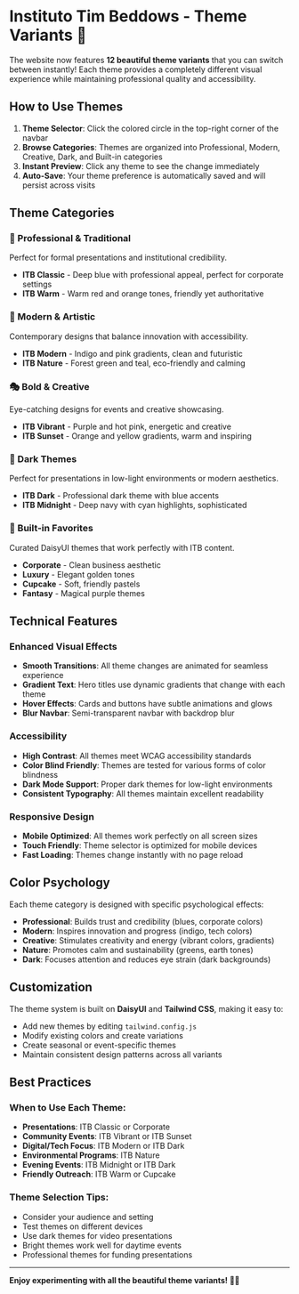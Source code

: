 # Instituto Tim Beddows - Theme Variants 🎨

The website now features **12 beautiful theme variants** that you can switch between instantly! Each theme provides a completely different visual experience while maintaining professional quality and accessibility.

## How to Use Themes

1. **Theme Selector**: Click the colored circle in the top-right corner of the navbar
2. **Browse Categories**: Themes are organized into Professional, Modern, Creative, Dark, and Built-in categories
3. **Instant Preview**: Click any theme to see the change immediately
4. **Auto-Save**: Your theme preference is automatically saved and will persist across visits

## Theme Categories

### 🏢 Professional & Traditional
Perfect for formal presentations and institutional credibility.

- **ITB Classic** - Deep blue with professional appeal, perfect for corporate settings
- **ITB Warm** - Warm red and orange tones, friendly yet authoritative

### 🚀 Modern & Artistic
Contemporary designs that balance innovation with accessibility.

- **ITB Modern** - Indigo and pink gradients, clean and futuristic
- **ITB Nature** - Forest green and teal, eco-friendly and calming

### 🎭 Bold & Creative
Eye-catching designs for events and creative showcasing.

- **ITB Vibrant** - Purple and hot pink, energetic and creative
- **ITB Sunset** - Orange and yellow gradients, warm and inspiring

### 🌙 Dark Themes
Perfect for presentations in low-light environments or modern aesthetics.

- **ITB Dark** - Professional dark theme with blue accents
- **ITB Midnight** - Deep navy with cyan highlights, sophisticated

### 🎪 Built-in Favorites
Curated DaisyUI themes that work perfectly with ITB content.

- **Corporate** - Clean business aesthetic
- **Luxury** - Elegant golden tones
- **Cupcake** - Soft, friendly pastels
- **Fantasy** - Magical purple themes

## Technical Features

### Enhanced Visual Effects
- **Smooth Transitions**: All theme changes are animated for seamless experience
- **Gradient Text**: Hero titles use dynamic gradients that change with each theme
- **Hover Effects**: Cards and buttons have subtle animations and glows
- **Blur Navbar**: Semi-transparent navbar with backdrop blur

### Accessibility
- **High Contrast**: All themes meet WCAG accessibility standards
- **Color Blind Friendly**: Themes are tested for various forms of color blindness
- **Dark Mode Support**: Proper dark themes for low-light environments
- **Consistent Typography**: All themes maintain excellent readability

### Responsive Design
- **Mobile Optimized**: All themes work perfectly on all screen sizes
- **Touch Friendly**: Theme selector is optimized for mobile devices
- **Fast Loading**: Themes change instantly with no page reload

## Color Psychology

Each theme category is designed with specific psychological effects:

- **Professional**: Builds trust and credibility (blues, corporate colors)
- **Modern**: Inspires innovation and progress (indigo, tech colors)
- **Creative**: Stimulates creativity and energy (vibrant colors, gradients)
- **Nature**: Promotes calm and sustainability (greens, earth tones)
- **Dark**: Focuses attention and reduces eye strain (dark backgrounds)

## Customization

The theme system is built on **DaisyUI** and **Tailwind CSS**, making it easy to:
- Add new themes by editing `tailwind.config.js`
- Modify existing colors and create variations
- Create seasonal or event-specific themes
- Maintain consistent design patterns across all variants

## Best Practices

### When to Use Each Theme:
- **Presentations**: ITB Classic or Corporate
- **Community Events**: ITB Vibrant or ITB Sunset  
- **Digital/Tech Focus**: ITB Modern or ITB Dark
- **Environmental Programs**: ITB Nature
- **Evening Events**: ITB Midnight or ITB Dark
- **Friendly Outreach**: ITB Warm or Cupcake

### Theme Selection Tips:
- Consider your audience and setting
- Test themes on different devices
- Use dark themes for video presentations
- Bright themes work well for daytime events
- Professional themes for funding presentations

---

**Enjoy experimenting with all the beautiful theme variants! 🎨✨**
